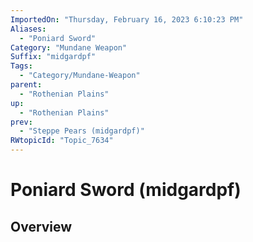 ```yaml
---
ImportedOn: "Thursday, February 16, 2023 6:10:23 PM"
Aliases:
  - "Poniard Sword"
Category: "Mundane Weapon"
Suffix: "midgardpf"
Tags:
  - "Category/Mundane-Weapon"
parent:
  - "Rothenian Plains"
up:
  - "Rothenian Plains"
prev:
  - "Steppe Pears (midgardpf)"
RWtopicId: "Topic_7634"
---
```

# Poniard Sword (midgardpf)
## Overview
